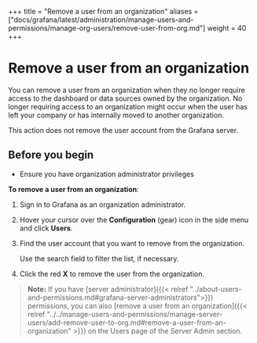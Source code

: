 +++
title = "Remove a user from an organization"
aliases = ["docs/grafana/latest/administration/manage-users-and-permissions/manage-org-users/remove-user-from-org.md"]
weight = 40
+++

# Remove a user from an organization

You can remove a user from an organization when they no longer require access to the dashboard or data sources owned by the organization. No longer requiring access to an organization might occur when the user has left your company or has internally moved to another organization.

This action does not remove the user account from the Grafana server.

## Before you begin

- Ensure you have organization administrator privileges

**To remove a user from an organization**:

1. Sign in to Grafana as an organization administrator.
1. Hover your cursor over the **Configuration** (gear) icon in the side menu and click **Users**.
1. Find the user account that you want to remove from the organization.

   Use the search field to filter the list, if necessary.

1. Click the red **X** to remove the user from the organization.

> **Note:** If you have [server administrator]({{< relref "../about-users-and-permissions.md#grafana-server-administrators">}}) permissions, you can also [remove a user from an organization]({{< relref "../../manage-users-and-permissions/manage-server-users/add-remove-user-to-org.md#remove-a-user-from-an-organization" >}}) on the Users page of the Server Admin section.
